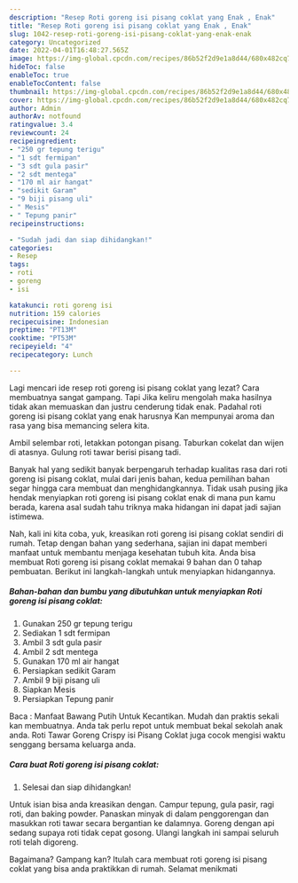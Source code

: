 ```yaml
---
description: "Resep Roti goreng isi pisang coklat yang Enak , Enak"
title: "Resep Roti goreng isi pisang coklat yang Enak , Enak"
slug: 1042-resep-roti-goreng-isi-pisang-coklat-yang-enak-enak
category: Uncategorized
date: 2022-04-01T16:48:27.565Z
image: https://img-global.cpcdn.com/recipes/86b52f2d9e1a8d44/680x482cq70/roti-goreng-isi-pisang-coklat-foto-resep-utama.jpg
hideToc: false
enableToc: true
enableTocContent: false
thumbnail: https://img-global.cpcdn.com/recipes/86b52f2d9e1a8d44/680x482cq70/roti-goreng-isi-pisang-coklat-foto-resep-utama.jpg
cover: https://img-global.cpcdn.com/recipes/86b52f2d9e1a8d44/680x482cq70/roti-goreng-isi-pisang-coklat-foto-resep-utama.jpg
author: Admin
authorAv: notfound
ratingvalue: 3.4
reviewcount: 24
recipeingredient:
- "250 gr tepung terigu"
- "1 sdt fermipan"
- "3 sdt gula pasir"
- "2 sdt mentega"
- "170 ml air hangat"
- "sedikit Garam"
- "9 biji pisang uli"
- " Mesis"
- " Tepung panir"
recipeinstructions:

- "Sudah jadi dan siap dihidangkan!"
categories:
- Resep
tags:
- roti
- goreng
- isi

katakunci: roti goreng isi 
nutrition: 159 calories
recipecuisine: Indonesian
preptime: "PT13M"
cooktime: "PT53M"
recipeyield: "4"
recipecategory: Lunch

---
```



Lagi mencari ide resep roti goreng isi pisang coklat yang lezat? Cara membuatnya sangat gampang. Tapi Jika keliru mengolah maka hasilnya tidak akan memuaskan dan justru cenderung tidak enak. Padahal roti goreng isi pisang coklat yang enak harusnya Kan mempunyai aroma dan rasa yang bisa memancing selera kita.


Ambil selembar roti, letakkan potongan pisang. Taburkan cokelat dan wijen di atasnya. Gulung roti tawar berisi pisang tadi.

Banyak hal yang sedikit banyak berpengaruh terhadap kualitas rasa dari roti goreng isi pisang coklat, mulai dari jenis bahan, kedua pemilihan bahan segar hingga cara membuat dan menghidangkannya. Tidak usah pusing jika hendak menyiapkan roti goreng isi pisang coklat enak di mana pun kamu berada, karena asal sudah tahu triknya maka hidangan ini dapat jadi sajian istimewa.


Nah, kali ini kita coba, yuk, kreasikan roti goreng isi pisang coklat sendiri di rumah. Tetap dengan bahan yang sederhana, sajian ini dapat memberi manfaat untuk membantu menjaga kesehatan tubuh kita. Anda bisa membuat Roti goreng isi pisang coklat memakai 9 bahan dan 0 tahap pembuatan. Berikut ini langkah-langkah untuk menyiapkan hidangannya.

<!--inarticleads1-->

##### Bahan-bahan dan bumbu yang dibutuhkan untuk menyiapkan Roti goreng isi pisang coklat:

1. Gunakan 250 gr tepung terigu
1. Sediakan 1 sdt fermipan
1. Ambil 3 sdt gula pasir
1. Ambil 2 sdt mentega
1. Gunakan 170 ml air hangat
1. Persiapkan sedikit Garam
1. Ambil 9 biji pisang uli
1. Siapkan  Mesis
1. Persiapkan  Tepung panir


Baca : Manfaat Bawang Putih Untuk Kecantikan. Mudah dan praktis sekali kan membuatnya. Anda tak perlu repot untuk membuat bekal sekolah anak anda. Roti Tawar Goreng Crispy isi Pisang Coklat juga cocok mengisi waktu senggang bersama keluarga anda. 

<!--inarticleads2-->

##### Cara buat Roti goreng isi pisang coklat:


1. Selesai dan siap dihidangkan!

Untuk isian bisa anda kreasikan dengan. Campur tepung, gula pasir, ragi roti, dan baking powder. Panaskan minyak di dalam penggorengan dan masukkan roti tawar secara bergantian ke dalamnya. Goreng dengan api sedang supaya roti tidak cepat gosong. Ulangi langkah ini sampai seluruh roti telah digoreng. 

Bagaimana? Gampang kan? Itulah cara membuat roti goreng isi pisang coklat yang bisa anda praktikkan di rumah. Selamat menikmati
